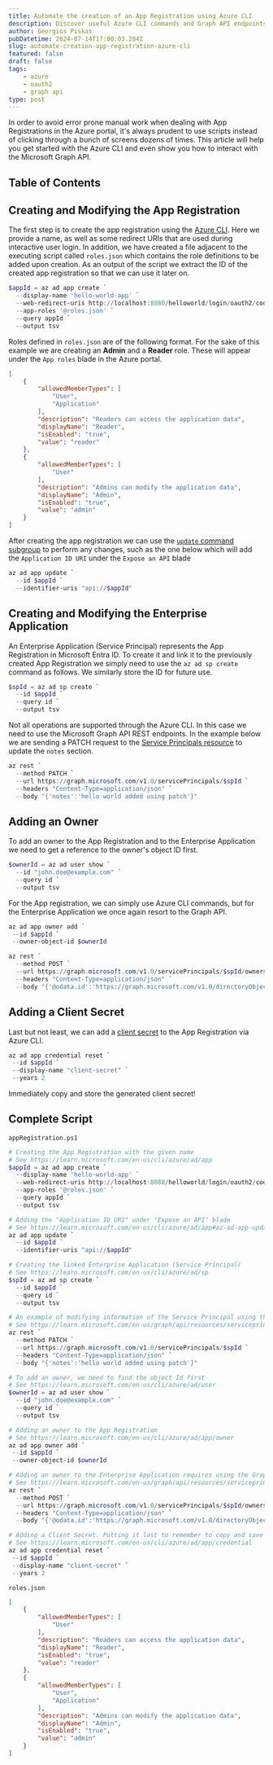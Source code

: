 ```yaml
---
title: Automate the creation of an App Registration using Azure CLI
description: Discover useful Azure CLI commands and Graph API endpoints to automate the creation of App Registrations and Enterprise APplications on Azure.
author: Georgios Piskas
pubDatetime: 2024-07-14T17:00:03.284Z
slug: automate-creation-app-registration-azure-cli
featured: false
draft: false
tags:
    - azure
    - oauth2
    - graph api
type: post
---
```

In order to avoid error prone manual work when dealing with App Registrations in the Azure portal, it's always prudent to use scripts instead of clicking through a bunch of screens dozens of times. This article will help you get started with the Azure CLI and even show you how to interact with the Microsoft Graph API.

## Table of Contents

## Creating and Modifying the App Registration
The first step is to create the app registration using the [Azure CLI](https://learn.microsoft.com/en-us/cli/azure/ad/app). Here we provide a name, as well as some redirect URIs that are used during interactive user login. In addition, we have created a file adjacent to the executing script called `roles.json` which contains the role definitions to be added upon creation. As an output of the script we extract the ID of the created app registration so that we can use it later on.

```powershell
$appId = az ad app create `
  --display-name 'hello-world-app' `
  --web-redirect-uris http://localhost:8080/helloworld/login/oauth2/code/ https://mydomainname.com/helloworld/login/oauth2/code/ `
  --app-roles '@roles.json' `
  --query appId `
  --output tsv
```

Roles defined in `roles.json` are of the following format. For the sake of this example we are creating an **Admin** and a **Reader** role. These will appear under the `App roles` blade in the Azure portal.

```json
[
    {
        "allowedMemberTypes": [
            "User",
            "Application"
        ],
        "description": "Readers can access the application data",
        "displayName": "Reader",
        "isEnabled": "true",
        "value": "reader"
    },
    {
        "allowedMemberTypes": [
            "User"
        ],
        "description": "Admins can modify the application data",
        "displayName": "Admin",
        "isEnabled": "true",
        "value": "admin"
    }
]
```

After creating the app registration we can use the [`update` command subgroup](https://learn.microsoft.com/en-us/cli/azure/ad/app?view=azure-cli-latest#az-ad-app-update) to perform any changes, such as the one below which will add the `Application ID URI` under the `Expose an API` blade

```powershell
az ad app update `
  --id $appId `
  --identifier-uris "api://$appId"
```


## Creating and Modifying the Enterprise Application
An Enterprise Application (Service Principal) represents the App Registration in Microsoft Entra ID.
To create it and link it to the previously created App Registration we simply need to use the `az ad sp create` command as follows. We similarly store the ID for future use.

```powershell
$spId = az ad sp create `
  --id $appId `
  --query id `
  --output tsv
```

Not all operations are supported through the Azure CLI. In this case we need to use the Microsoft Graph API REST endpoints. In the example below we are sending a PATCH request to the [Service Principals resource](https://learn.microsoft.com/en-us/graph/api/resources/serviceprincipal) to update the `notes` section.


```powershell
az rest `
  --method PATCH `
  --url https://graph.microsoft.com/v1.0/servicePrincipals/$spId `
  --headers "Content-Type=application/json" `
  --body "{'notes':'hello world added using patch'}"
```

## Adding an Owner
To add an owner to the App Registration and to the Enterprise Application we need to get a reference to the owner's object ID first.

```powershell
$ownerId = az ad user show `
  --id "john.doe@example.com" `
  --query id `
  --output tsv
```

For the App registration, we can simply use Azure CLI commands, but for the Enterprise Application we once again resort to the Graph API.

```powershell
az ad app owner add `
 --id $appId `
 --owner-object-id $ownerId

az rest `
  --method POST `
  --url https://graph.microsoft.com/v1.0/servicePrincipals/$spId/owners/`$ref `
  --headers "Content-Type=application/json" `
  --body "{'@odata.id':'https://graph.microsoft.com/v1.0/directoryObjects/$ownerId'}"
```

## Adding a Client Secret
Last but not least, we can add a [client secret](https://gpiskas.com/posts/creating-non-expiring-secrets-azure-app-registration/) to the App Registration via Azure CLI.

```powershell
az ad app credential reset `
 --id $appId `
 --display-name "client-secret" `
 --years 2
```

<p class="tip">Immediately copy and store the generated client secret!<p>

## Complete Script

`appRegistration.ps1`
```powershell
# Creating the App Registration with the given name
# See https://learn.microsoft.com/en-us/cli/azure/ad/app
$appId = az ad app create `
  --display-name 'hello-world-app' `
  --web-redirect-uris http://localhost:8080/helloworld/login/oauth2/code/ https://mydomainname.com/helloworld/login/oauth2/code/ `
  --app-roles '@roles.json' `
  --query appId `
  --output tsv

# Adding the "Application ID URI" under "Expose an API" blade
# See https://learn.microsoft.com/en-us/cli/azure/ad/app#az-ad-app-update
az ad app update `
  --id $appId `
  --identifier-uris "api://$appId"

# Creating the linked Enterprise Application (Service Principal)
# See https://learn.microsoft.com/en-us/cli/azure/ad/sp
$spId = az ad sp create `
  --id $appId `
  --query id `
  --output tsv

# An example of modifying information of the Service Principal using the Graph API
# See https://learn.microsoft.com/en-us/graph/api/resources/serviceprincipal
az rest `
  --method PATCH `
  --url https://graph.microsoft.com/v1.0/servicePrincipals/$spId `
  --headers "Content-Type=application/json" `
  --body "{'notes':'hello world added using patch'}"

# To add an owner, we need to find the object Id first
# See https://learn.microsoft.com/en-us/cli/azure/ad/user
$ownerId = az ad user show `
  --id "john.doe@example.com" `
  --query id `
  --output tsv

# Adding an owner to the App Registration
# See https://learn.microsoft.com/en-us/cli/azure/ad/app/owner
az ad app owner add `
 --id $appId `
 --owner-object-id $ownerId

# Adding an owner to the Enterprise Application requires using the Graph API
# See https://learn.microsoft.com/en-us/graph/api/resources/serviceprincipal
az rest `
  --method POST `
  --url https://graph.microsoft.com/v1.0/servicePrincipals/$spId/owners/`$ref `
  --headers "Content-Type=application/json" `
  --body "{'@odata.id':'https://graph.microsoft.com/v1.0/directoryObjects/$ownerId'}"

# Adding a Client Secret. Putting it last to remember to copy and save the output password!
# See https://learn.microsoft.com/en-us/cli/azure/ad/app/credential
az ad app credential reset `
 --id $appId `
 --display-name "client-secret" `
 --years 2
```

`roles.json`
```json
[
    {
        "allowedMemberTypes": [
            "User"
        ],
        "description": "Readers can access the application data",
        "displayName": "Reader",
        "isEnabled": "true",
        "value": "reader"
    },
    {
        "allowedMemberTypes": [
            "User",
            "Application"
        ],
        "description": "Admins can modify the application data",
        "displayName": "Admin",
        "isEnabled": "true",
        "value": "admin"
    }
]
```